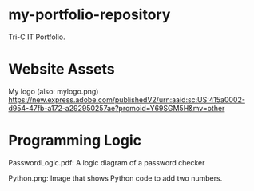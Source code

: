 # my-portfolio-repository
Tri-C IT Portfolio.

# Website Assets
My logo (also: mylogo.png) https://new.express.adobe.com/publishedV2/urn:aaid:sc:US:415a0002-d954-47fb-a172-a292950257ae?promoid=Y69SGM5H&mv=other

# Programming Logic
PasswordLogic.pdf: A logic diagram of a password checker

Python.png: Image that shows Python code to add two numbers.
